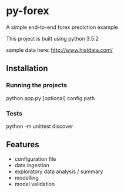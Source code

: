 # py-forex
A simple end-to-end forex prediction example

This project is built using python 3.5.2

sample data here: http://www.histdata.com/

## Installation

### Running the projects
python app.py [optional] config path

### Tests
python -m unittest discover


## Features
* configuration file
* data ingestion
* exploratory data analysis / summary
* modelling
* model validation